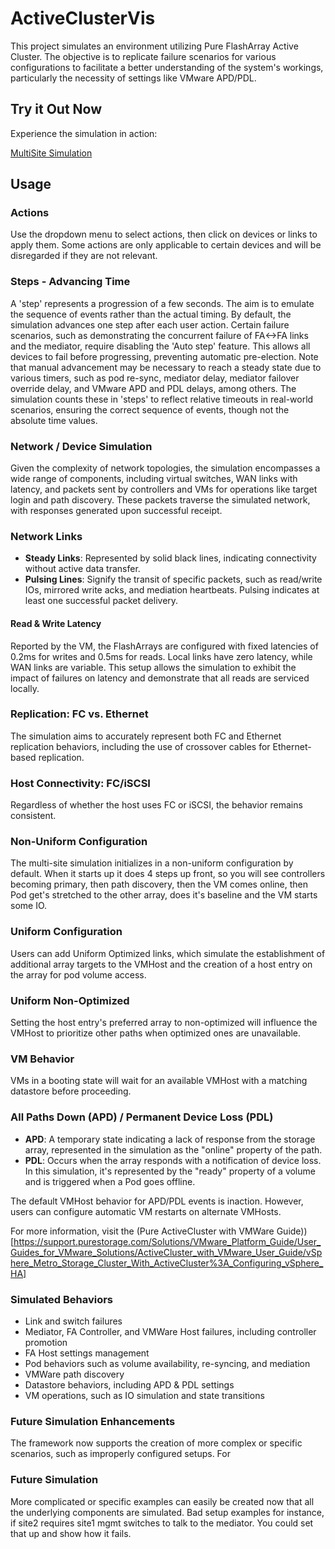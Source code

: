 # ActiveClusterVis

This project simulates an environment utilizing Pure FlashArray Active Cluster. The objective is to replicate failure scenarios for various configurations to facilitate a better understanding of the system's workings, particularly the necessity of settings like VMware APD/PDL.

## Try it Out Now

Experience the simulation in action:

[MultiSite Simulation](https://sile16.github.io/ActiveClusterVis/testmultisite.html)

## Usage

### Actions

Use the dropdown menu to select actions, then click on devices or links to apply them. Some actions are only applicable to certain devices and will be disregarded if they are not relevant.

### Steps - Advancing Time

A 'step' represents a progression of a few seconds. The aim is to emulate the sequence of events rather than the actual timing. By default, the simulation advances one step after each user action. Certain failure scenarios, such as demonstrating the concurrent failure of FA<->FA links and the mediator, require disabling the 'Auto step' feature. This allows all devices to fail before progressing, preventing automatic pre-election. Note that manual advancement may be necessary to reach a steady state due to various timers, such as pod re-sync, mediator delay, mediator failover override delay, and VMware APD and PDL delays, among others. The simulation counts these in 'steps' to reflect relative timeouts in real-world scenarios, ensuring the correct sequence of events, though not the absolute time values.

### Network / Device Simulation

Given the complexity of network topologies, the simulation encompasses a wide range of components, including virtual switches, WAN links with latency, and packets sent by controllers and VMs for operations like target login and path discovery. These packets traverse the simulated network, with responses generated upon successful receipt.

### Network Links

- **Steady Links**: Represented by solid black lines, indicating connectivity without active data transfer.
- **Pulsing Lines**: Signify the transit of specific packets, such as read/write IOs, mirrored write acks, and mediation heartbeats. Pulsing indicates at least one successful packet delivery.

#### Read & Write Latency

Reported by the VM, the FlashArrays are configured with fixed latencies of 0.2ms for writes and 0.5ms for reads. Local links have zero latency, while WAN links are variable. This setup allows the simulation to exhibit the impact of failures on latency and demonstrate that all reads are serviced locally.

### Replication: FC vs. Ethernet

The simulation aims to accurately represent both FC and Ethernet replication behaviors, including the use of crossover cables for Ethernet-based replication.

### Host Connectivity: FC/iSCSI

Regardless of whether the host uses FC or iSCSI, the behavior remains consistent.

### Non-Uniform Configuration

The multi-site simulation initializes in a non-uniform configuration by default.  When it starts up it does 4 steps up front, so you will see controllers becoming primary, then path discovery, then the VM comes online, then Pod get's stretched to the other array, does it's baseline and the VM starts some IO.

### Uniform Configuration

Users can add Uniform Optimized links, which simulate the establishment of additional array targets to the VMHost and the creation of a host entry on the array for pod volume access.

### Uniform Non-Optimized

Setting the host entry's preferred array to non-optimized will influence the VMHost to prioritize other paths when optimized ones are unavailable.

### VM Behavior

VMs in a booting state will wait for an available VMHost with a matching datastore before proceeding.

### All Paths Down (APD) / Permanent Device Loss (PDL)

- **APD**: A temporary state indicating a lack of response from the storage array, represented in the simulation as the "online" property of the path.
- **PDL**: Occurs when the array responds with a notification of device loss. In this simulation, it's represented by the "ready" property of a volume and is triggered when a Pod goes offline.

The default VMHost behavior for APD/PDL events is inaction. However, users can configure automatic VM restarts on alternate VMHosts.

For more information, visit the (Pure ActiveCluster with VMWare Guide))[https://support.purestorage.com/Solutions/VMware_Platform_Guide/User_Guides_for_VMware_Solutions/ActiveCluster_with_VMware_User_Guide/vSphere_Metro_Storage_Cluster_With_ActiveCluster%3A_Configuring_vSphere_HA]


### Simulated Behaviors

- Link and switch failures
- Mediator, FA Controller, and VMWare Host failures, including controller promotion
- FA Host settings management
- Pod behaviors such as volume availability, re-syncing, and mediation
- VMWare path discovery
- Datastore behaviors, including APD & PDL settings
- VM operations, such as IO simulation and state transitions

### Future Simulation Enhancements

The framework now supports the creation of more complex or specific scenarios, such as improperly configured setups. For




### Future Simulation
More complicated or specific examples can easily be created now that all the underlying components are simulated.  Bad setup examples for instance, if site2 requires site1 mgmt switches to talk to the mediator.  You could set that up and show how it fails.
